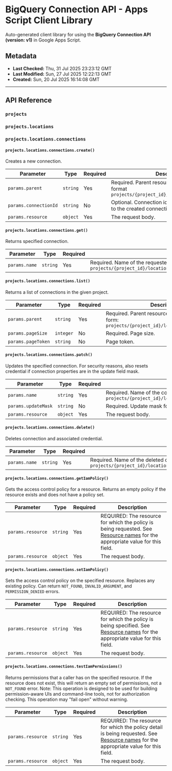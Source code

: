 # BigQuery Connection API - Apps Script Client Library

Auto-generated client library for using the **BigQuery Connection API (version: v1)** in Google Apps Script.

## Metadata

- **Last Checked:** Thu, 31 Jul 2025 23:23:12 GMT
- **Last Modified:** Sun, 27 Jul 2025 12:22:13 GMT
- **Created:** Sun, 20 Jul 2025 16:14:08 GMT



---

## API Reference

### `projects`

### `projects.locations`

### `projects.locations.connections`

#### `projects.locations.connections.create()`

Creates a new connection.

| Parameter | Type | Required | Description |
|---|---|---|---|
| `params.parent` | `string` | Yes | Required. Parent resource name. Must be in the format `projects/{project_id}/locations/{location_id}` |
| `params.connectionId` | `string` | No | Optional. Connection id that should be assigned to the created connection. |
| `params.resource` | `object` | Yes | The request body. |

#### `projects.locations.connections.get()`

Returns specified connection.

| Parameter | Type | Required | Description |
|---|---|---|---|
| `params.name` | `string` | Yes | Required. Name of the requested connection, for example: `projects/{project_id}/locations/{location_id}/connections/{connection_id}` |

#### `projects.locations.connections.list()`

Returns a list of connections in the given project.

| Parameter | Type | Required | Description |
|---|---|---|---|
| `params.parent` | `string` | Yes | Required. Parent resource name. Must be in the form: `projects/{project_id}/locations/{location_id}` |
| `params.pageSize` | `integer` | No | Required. Page size. |
| `params.pageToken` | `string` | No | Page token. |

#### `projects.locations.connections.patch()`

Updates the specified connection. For security reasons, also resets credential if connection properties are in the update field mask.

| Parameter | Type | Required | Description |
|---|---|---|---|
| `params.name` | `string` | Yes | Required. Name of the connection to update, for example: `projects/{project_id}/locations/{location_id}/connections/{connection_id}` |
| `params.updateMask` | `string` | No | Required. Update mask for the connection fields to be updated. |
| `params.resource` | `object` | Yes | The request body. |

#### `projects.locations.connections.delete()`

Deletes connection and associated credential.

| Parameter | Type | Required | Description |
|---|---|---|---|
| `params.name` | `string` | Yes | Required. Name of the deleted connection, for example: `projects/{project_id}/locations/{location_id}/connections/{connection_id}` |

#### `projects.locations.connections.getIamPolicy()`

Gets the access control policy for a resource. Returns an empty policy if the resource exists and does not have a policy set.

| Parameter | Type | Required | Description |
|---|---|---|---|
| `params.resource` | `string` | Yes | REQUIRED: The resource for which the policy is being requested. See [Resource names](https://cloud.google.com/apis/design/resource_names) for the appropriate value for this field. |
| `params.resource` | `object` | Yes | The request body. |

#### `projects.locations.connections.setIamPolicy()`

Sets the access control policy on the specified resource. Replaces any existing policy. Can return `NOT_FOUND`, `INVALID_ARGUMENT`, and `PERMISSION_DENIED` errors.

| Parameter | Type | Required | Description |
|---|---|---|---|
| `params.resource` | `string` | Yes | REQUIRED: The resource for which the policy is being specified. See [Resource names](https://cloud.google.com/apis/design/resource_names) for the appropriate value for this field. |
| `params.resource` | `object` | Yes | The request body. |

#### `projects.locations.connections.testIamPermissions()`

Returns permissions that a caller has on the specified resource. If the resource does not exist, this will return an empty set of permissions, not a `NOT_FOUND` error. Note: This operation is designed to be used for building permission-aware UIs and command-line tools, not for authorization checking. This operation may "fail open" without warning.

| Parameter | Type | Required | Description |
|---|---|---|---|
| `params.resource` | `string` | Yes | REQUIRED: The resource for which the policy detail is being requested. See [Resource names](https://cloud.google.com/apis/design/resource_names) for the appropriate value for this field. |
| `params.resource` | `object` | Yes | The request body. |